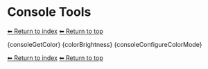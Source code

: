# Console Tools

[⬅ Return to index](index.md)
[⬅ Return to top](../index.md)

{consoleGetColor}
{colorBrightness}
{consoleConfigureColorMode}

[⬅ Return to index](index.md)
[⬅ Return to top](../index.md)
